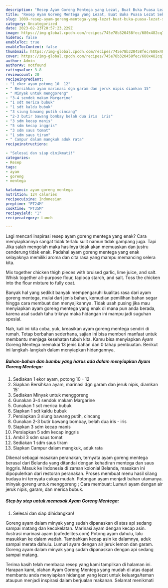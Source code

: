 ```yaml
---
description: "Resep Ayam Goreng Mentega yang Lezat, Buat Buka Puasa Lezat Sekali"
title: "Resep Ayam Goreng Mentega yang Lezat, Buat Buka Puasa Lezat Sekali"
slug: 1009-resep-ayam-goreng-mentega-yang-lezat-buat-buka-puasa-lezat-sekali
category: Uncategorized
date: 2023-02-23T20:57:23.229Z
image: https://img-global.cpcdn.com/recipes/745e78b320458fec/680x482cq70/ayam-goreng-mentega-foto-resep-utama.jpg
hideToc: false
enableToc: true
enableTocContent: false
thumbnail: https://img-global.cpcdn.com/recipes/745e78b320458fec/680x482cq70/ayam-goreng-mentega-foto-resep-utama.jpg
cover: https://img-global.cpcdn.com/recipes/745e78b320458fec/680x482cq70/ayam-goreng-mentega-foto-resep-utama.jpg
author: Admin
authorAv: notfound
ratingvalue: 3.8
reviewcount: 20
recipeingredient:
- "1 ekor ayam potong 10  12"
- " Bersihkan ayam marinasi dgn garam dan jeruk nipis diamkan 15"
- " Minyak untuk menggoreng"
- "3-4 sendok makam Margarine"
- "1 sdt merica bubuk"
- "1 sdt kaldu bubuk"
- "3 siung bawang putih cincang"
- "2-3 butir bawang bombay belah dua iris  iris"
- "3 sdm kecap manis"
- "5 sdm kecap inggris"
- "3 sdm saus tomat"
- "1 sdm saus tiram"
- " Campur dalam mangkuk aduk rata"
recipeinstructions:

- "Selesai dan siap dinikmati!"
categories:
- Resep
tags:
- ayam
- goreng
- mentega

katakunci: ayam goreng mentega 
nutrition: 124 calories
recipecuisine: Indonesian
preptime: "PT24M"
cooktime: "PT35M"
recipeyield: "1"
recipecategory: Lunch

---
```



Lagi mencari inspirasi resep ayam goreng mentega yang enak? Cara menyiapkannya sangat tidak terlalu sulit namun tidak gampang juga. Tapi Jika salah mengolah maka hasilnya tidak akan memuaskan dan justru cenderung tidak enak. Padahal ayam goreng mentega yang enak selayaknya memiliki aroma dan cita rasa yang mampu memancing selera kita.


Mix together chicken thigh pieces with bruised garlic, lime juice, and salt. Whisk together all-purpose flour, tapioca starch, and salt. Toss the chicken into the flour mixture to fully coat.

Banyak hal yang sedikit banyak mempengaruhi kualitas rasa dari ayam goreng mentega, mulai dari jenis bahan, kemudian pemilihan bahan segar hingga cara membuat dan menyajikannya. Tidak usah pusing jika mau menyiapkan ayam goreng mentega yang enak di mana pun anda berada, karena asal sudah tahu triknya maka hidangan ini mampu jadi suguhan spesial.


Nah, kali ini kita coba, yuk, kreasikan ayam goreng mentega sendiri di rumah. Tetap berbahan sederhana, sajian ini bisa memberi manfaat untuk membantu menjaga kesehatan tubuh kita. Kamu bisa menyiapkan Ayam Goreng Mentega memakai 13 jenis bahan dan 0 tahap pembuatan. Berikut ini langkah-langkah dalam menyiapkan hidangannya.

<!--inarticleads1-->

##### Bahan-bahan dan bumbu yang harus ada dalam menyiapkan Ayam Goreng Mentega:

1. Sediakan 1 ekor ayam, potong 10 - 12
1. Siapkan  Bersihkan ayam, marinasi dgn garam dan jeruk nipis, diamkan 15&#39;
1. Sediakan  Minyak untuk menggoreng
1. Gunakan 3-4 sendok makam Margarine
1. Gunakan 1 sdt merica bubuk
1. Siapkan 1 sdt kaldu bubuk
1. Persiapkan 3 siung bawang putih, cincang
1. Gunakan 2-3 butir bawang bombay, belah dua iris - iris
1. Siapkan 3 sdm kecap manis
1. Persiapkan 5 sdm kecap inggris
1. Ambil 3 sdm saus tomat
1. Sediakan 1 sdm saus tiram
1. Siapkan  Campur dalam mangkuk, aduk rata


Dikenal sebagai masakan peranakan, ternyata ayam goreng mentega berasal dari Belanda yang ditandai dengan kehadiran mentega dan saus Inggris. Masuk ke Indonesia di zaman kolonial Belanda, masakan ini dipopulerkan dari restoran peranakan. Proses membuat menu hasil silang budaya ini ternyata cukup mudah. Potongan ayam menjadi bahan utamanya. minyak goreng untuk menggoreng ; Cara membuat: Lumuri ayam dengan air jeruk nipis, garam, dan merica bubuk. 

<!--inarticleads2-->

##### Step by step untuk memasak Ayam Goreng Mentega:


1. Selesai dan siap dihidangkan!

Goreng ayam dalam minyak yang sudah dipanaskan di atas api sedang sampai matang dan kecokelatan. Marinasi ayam dengan kecap asin. ilustrasi marinasi ayam (cafedelites.com) Potong ayam dahulu, lalu masukkan ke dalam wadah. Tambahkan kecap asin ke dalamnya, aduk sampai merata dahulu. Lumuri ayam dengan air jeruk lemon dan garam. Goreng ayam dalam minyak yang sudah dipanaskan dengan api sedang sampai matang. 

Terima kasih telah membaca resep yang kami tampilkan di halaman ini. Harapan kami, olahan Ayam Goreng Mentega yang mudah di atas dapat membantu anda menyiapkan hidangan yang lezat untuk keluarga/teman ataupun menjadi inspirasi dalam berjualan makanan. Selamat menikmati
